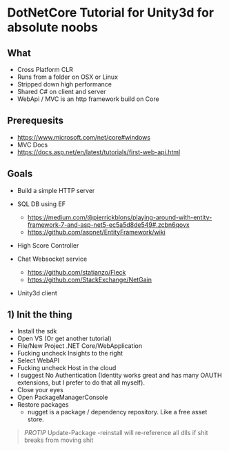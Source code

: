 # DotNetCore Tutorial for Unity3d for absolute noobs


## What
- Cross Platform CLR
- Runs from a folder on OSX or Linux
- Stripped down high performance
- Shared C# on client and server
- WebApi / MVC is an http framework build on Core

## Prerequesits 
- https://www.microsoft.com/net/core#windows
- MVC Docs
- https://docs.asp.net/en/latest/tutorials/first-web-api.html

## Goals
- Build a simple HTTP server

- SQL DB using EF
	- https://medium.com/@pierrickblons/playing-around-with-entity-framework-7-and-asp-net5-ec5a5d8de549#.zcbn6qovx
	- https://github.com/aspnet/EntityFramework/wiki
	
- High Score Controller
- Chat Websocket service
	- https://github.com/statianzo/Fleck
	- https://github.com/StackExchange/NetGain

- Unity3d client

## 1) Init the thing
- Install the sdk
- Open VS (Or get another tutorial)
- File/New Project .NET Core/WebApplication
- Fucking uncheck Insights to the right
- Select WebAPI
- Fucking uncheck Host in the cloud
- I suggest No Authentication (Identity works great and has many OAUTH extensions, but I prefer to do that all myself).
- Close your eyes
- Open PackageManagerConsole
- Restore packages
  - nugget is a package / dependency repository. Like a free asset store.
> *PROTIP* Update-Package -reinstall will re-reference all dlls if shit breaks from moving shit
